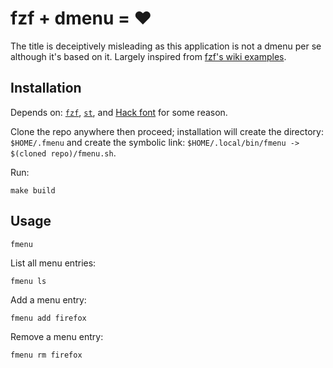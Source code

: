 # fzf + dmenu = :heart:

The title is deceiptively misleading as this application is not a dmenu per se although it's based on it. Largely inspired from [fzf's wiki examples](https://github.com/junegunn/fzf/wiki/examples#fzf-as-dmenu-replacement).

## Installation

Depends on: [`fzf`](https://github.com/junegunn/fzf), [`st`](https://st.suckless.org/), and [Hack font](https://github.com/source-foundry/Hack) for some reason.

Clone the repo anywhere then proceed; installation will create the directory: `$HOME/.fmenu` and create the symbolic link: `$HOME/.local/bin/fmenu -> $(cloned repo)/fmenu.sh`.

Run:

```
make build
```

## Usage

```
fmenu
```

List all menu entries:

```
fmenu ls
```

Add a menu entry:

```
fmenu add firefox
```

Remove a menu entry:

```
fmenu rm firefox
```
